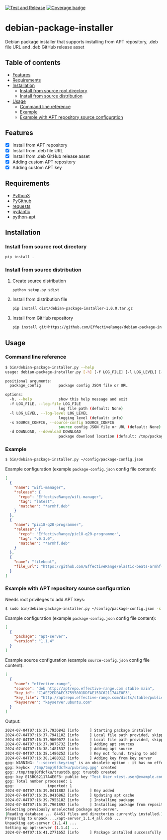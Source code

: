 
[![Test and Release](https://github.com/EffectiveRange/debian-package-installer/actions/workflows/test_and_release.yml/badge.svg)](https://github.com/EffectiveRange/debian-package-installer/actions/workflows/test_and_release.yml)
[![Coverage badge](https://img.shields.io/endpoint?url=https://raw.githubusercontent.com/EffectiveRange/debian-package-installer/python-coverage-comment-action-data/endpoint.json)](https://htmlpreview.github.io/?https://github.com/EffectiveRange/debian-package-installer/blob/python-coverage-comment-action-data/htmlcov/index.html)

# debian-package-installer

Debian package installer that supports installing from APT repository, .deb file URL and .deb GitHub release asset

## Table of contents

- [Features](#features)
- [Requirements](#requirements)
- [Installation](#installation)
  - [Install from source root directory](#install-from-source-root-directory)
  - [Install from source distribution](#install-from-source-distribution)
- [Usage](#usage)
  - [Command line reference](#command-line-reference)
  - [Example](#example)
  - [Example with APT repository source configuration](#example-with-apt-repository-source-configuration)

## Features

- [x] Install from APT repository
- [x] Install from .deb file URL
- [x] Install from .deb GitHub release asset
- [x] Adding custom APT repository
- [x] Adding custom APT key

## Requirements

- [Python3](https://www.python.org/downloads/)
- [PyGithub](https://pygithub.readthedocs.io/en/latest/index.html)
- [requests](https://requests.readthedocs.io/en/latest/)
- [pydantic](https://docs.pydantic.dev/latest/#pydantic-examples)
- [python-apt](https://apt-team.pages.debian.net/python-apt/library/index.html)

## Installation

### Install from source root directory

```bash
pip install .
```

### Install from source distribution

1. Create source distribution
    ```bash
    python setup.py sdist
    ```

2. Install from distribution file
    ```bash
    pip install dist/debian-package-installer-1.0.0.tar.gz
    ```

3. Install from GitHub repository
    ```bash
    pip install git+https://github.com/EffectiveRange/debian-package-installer.git@latest
    ```

## Usage

### Command line reference

```bash
$ bin/debian-package-installer.py --help
usage: debian-package-installer.py [-h] [-f LOG_FILE] [-l LOG_LEVEL] [-s SOURCE_CONFIG] [-d DOWNLOAD] package_config

positional arguments:
  package_config        package config JSON file or URL

options:
  -h, --help            show this help message and exit
  -f LOG_FILE, --log-file LOG_FILE
                        log file path (default: None)
  -l LOG_LEVEL, --log-level LOG_LEVEL
                        logging level (default: info)
  -s SOURCE_CONFIG, --source-config SOURCE_CONFIG
                        source config JSON file or URL (default: None)
  -d DOWNLOAD, --download DOWNLOAD
                        package download location (default: /tmp/packages)
```

### Example

```bash
$ bin/debian-package-installer.py ~/config/package-config.json
```

Example configuration (example `package-config.json` config file content):

```json
[
  {
    "name": "wifi-manager",
    "release": {
      "repo": "EffectiveRange/wifi-manager",
      "tag": "latest",
      "matcher": "*armhf.deb"
    }
  },
  {
    "name": "pic18-q20-programmer",
    "release": {
      "repo": "EffectiveRange/pic18-q20-programmer",
      "tag": "v0.3.0",
      "matcher": "*armhf.deb"
    }
  },
  {
    "name": "filebeat",
    "file_url": "https://github.com/EffectiveRange/elastic-beats-armhf-deb/releases/download/v8.12.2/filebeat-8.12.2-armv7l.deb"
  }
]
```

### Example with APT repository source configuration

Needs root privileges to add APT keys:

```bash
$ sudo bin/debian-package-installer.py ~/config/package-config.json -s ~/config/source-config.json
```

Example configuration (example `package-config.json` config file content):

```json
[
  {
    "package": "apt-server",
    "version": "1.1.4"
  }
]
```

Example source configuration (example `source-config.json` config file content):

```json
[
  {
    "name": "effective-range",
    "source": "deb http://aptrepo.effective-range.com stable main",
    "key_id": "C1AEE2EDBAEC37595801DDFAE15BC62117A4E0F3",
    "key_file": "http://aptrepo.effective-range.com/dists/stable/public.key",
    "keyserver": "keyserver.ubuntu.com"
  }
]
```

Output:

```bash
2024-07-04T07:16:37.793684Z [info     ] Starting package installer     [PackageInstallerApp] app_version=1.0.0 application=debian-package-installer arguments={'log_file': None, 'log_level': 'info', 'source_config': 'build/source-config.json', 'download': '/tmp/packages', 'package_config': 'build/package-config.json'} hostname=Legion7iPro
2024-07-04T07:16:37.794110Z [info     ] Local file path provided, skipping download [FileDownloader] app_version=1.0.0 application=debian-package-installer file=/home/attilagombos/EffectiveRange/debian-package-installer/build/source-config.json hostname=Legion7iPro
2024-07-04T07:16:37.906907Z [info     ] Local file path provided, skipping download [FileDownloader] app_version=1.0.0 application=debian-package-installer file=/home/attilagombos/EffectiveRange/debian-package-installer/build/package-config.json hostname=Legion7iPro
2024-07-04T07:16:37.907573Z [info     ] Adding apt sources             [PackageInstaller] app_version=1.0.0 application=debian-package-installer hostname=Legion7iPro
2024-07-04T07:16:38.148153Z [info     ] Adding apt source              [SourceAdder] app_version=1.0.0 application=debian-package-installer hostname=Legion7iPro source=deb http://aptrepo.effective-range.com stable main
2024-07-04T07:16:38.148625Z [info     ] Key not found, trying to add   [SourceAdder] app_version=1.0.0 application=debian-package-installer hostname=Legion7iPro key_id=C1AEE2EDBAEC37595801DDFAE15BC62117A4E0F3 source=deb http://aptrepo.effective-range.com stable main
2024-07-04T07:16:38.148831Z [info     ] Adding key from key server     [SourceAdder] app_version=1.0.0 application=debian-package-installer hostname=Legion7iPro key_id=C1AEE2EDBAEC37595801DDFAE15BC62117A4E0F3 key_server=keyserver.ubuntu.com source=deb http://aptrepo.effective-range.com stable main
gpg: WARNING: "--secret-keyring" is an obsolete option - it has no effect
gpg: keybox '/tmp/tmpj0fdcfku/pubring.gpg' created
gpg: /tmp/tmpj0fdcfku/trustdb.gpg: trustdb created
gpg: key E15BC62117A4E0F3: public key "Test User <test.user@example.com>" imported
gpg: Total number processed: 1
gpg:               imported: 1
2024-07-04T07:16:39.041188Z [info     ] Key added                      [SourceAdder] app_version=1.0.0 application=debian-package-installer hostname=Legion7iPro key_id=C1AEE2EDBAEC37595801DDFAE15BC62117A4E0F3 source=deb http://aptrepo.effective-range.com stable main
2024-07-04T07:16:39.041686Z [info     ] Updating apt cache             [PackageInstaller] app_version=1.0.0 application=debian-package-installer hostname=Legion7iPro
2024-07-04T07:16:39.795518Z [info     ] Installing package             [PackageInstaller] app_version=1.0.0 application=debian-package-installer hostname=Legion7iPro package=apt-server version=None
2024-07-04T07:16:39.796189Z [info     ] Installing package from repository [AptInstaller] app_version=1.0.0 application=debian-package-installer hostname=Legion7iPro package=apt-server version=1.1.4
Selecting previously unselected package apt-server.
(Reading database ... 84451 files and directories currently installed.)
Preparing to unpack .../apt-server_1.1.4_all.deb ...
Unpacking apt-server (1.1.4) ...
Setting up apt-server (1.1.4) ...
2024-07-04T07:16:41.277165Z [info     ] Package installed successfully [AptInstaller] app_version=1.0.0 application=debian-package-installer hostname=Legion7iPro package=apt-server version=1.1.4
```

